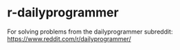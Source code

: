 # r-dailyprogrammer
For solving problems from the dailyprogrammer subreddit: https://www.reddit.com/r/dailyprogrammer/
